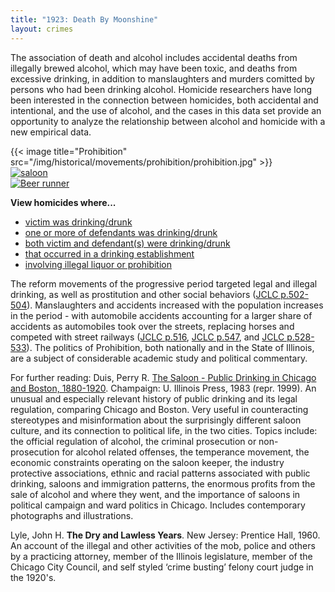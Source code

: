 ```yaml
---
title: "1923: Death By Moonshine"
layout: crimes
---
```

The association of death and alcohol includes accidental deaths from illegally brewed alcohol, which may have been toxic, and deaths from excessive drinking, in addition to manslaughters and murders comitted by persons who had been drinking alcohol. Homicide researchers have long been interested in the connection between homicides, both accidental and intentional, and the use of alcohol, and the cases in this data set provide an opportunity to analyze the relationship between alcohol and homicide with a new empirical data.

<section class="section">
  <div class="tiles">
    <div class="tile is-ancestor has-text-centered">
      <div class="tile">
        {{< image title="Prohibition" src="/img/historical/movements/prohibition/prohibition.jpg" >}}
      </div>
      <div class="tile">
        <a href="/historical/timeline/1905/29/" title="Saloon Interior">
          <img src="/img/timeline/1905/large/29.jpg" alt="saloon">
        </a>
      </div>
      <div class="tile">
        <a href="/historical/timeline/1924/302/" title="Beer runner">
          <img src="/img/historical/movements/prohibition/Beer_runner.jpg" alt="Beer runner">
        </a>
      </div>
    </div>
  </div>
</section>

**View homicides where...**

- [victim was drinking/drunk](/searches/victim-drunk/)
- [one or more of defendants was drinking/drunk](/searches/defendant-drunk/)
- [both victim and defendant(s) were drinking/drunk](/searches/both-drunk/)
- [that occurred in a drinking establishment](/searches/drinking-establishment/)
- [involving illegal liquor or prohibition](/searches/illegal-liquor/)

The reform movements of the progressive period targeted legal and illegal drinking, as well as prostitution and other social behaviors ([JCLC p.502-504](/docs_fk/homicide/jclc502-504.pdf)).  Manslaughters and accidents increased with the population increases in the period - with automobile accidents accounting for a larger share of accidents as automobiles took over the streets, replacing horses and competed with street railways ([JCLC p.516](/docs_fk/homicide/jclc516.pdf), [JCLC p.547](/docs_fk/homicide/jclc547.pdf), and [JCLC p.528-533](/docs_fk/homicide/jclc528-533.pdf)).  The politics of Prohibition, both nationally and in the State of Illinois, are a subject of considerable academic study and political commentary.

For further reading:
Duis, Perry R.  [The Saloon - Public Drinking in Chicago and Boston, 1880-1920](https://www.amazon.com/exec/obidos/tg/detail/-/0252067819/qid=1085762038/sr=1-1/ref=sr_1_1/104-6378665-5804747?v=glance&s=books).  Champaign:  U. Illinois Press, 1983 (repr. 1999). An unusual and especially relevant history of public drinking and its legal regulation, comparing Chicago and Boston. Very useful in counteracting stereotypes and misinformation about the surprisingly different saloon culture, and its connection to political life, in the two cities. Topics include: the official regulation of alcohol, the criminal prosecution or non-prosecution for alcohol related offenses, the temperance movement, the economic constraints operating on the saloon keeper, the industry protective associations, ethnic and racial patterns associated with public drinking, saloons and immigration patterns, the enormous profits from the sale of alcohol and where they went, and the importance of saloons in political campaign and ward politics in Chicago. Includes contemporary photographs and illustrations.  

Lyle, John H.  __The Dry and Lawless Years__.  New Jersey:  Prentice Hall, 1960. An account of the illegal and other activities of the mob, police and others by a practicing attorney, member of the Illinois legislature, member of the Chicago City Council, and self styled ‘crime busting’ felony court judge in the 1920's.
